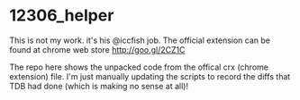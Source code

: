 12306_helper
============

This is not my work. it's his @iccfish job.
The official extension can be found at chrome web store http://goo.gl/2CZ1C

The repo here shows the unpacked code from the offical crx (chrome extension) file.
I'm just manually updating the scripts to record the diffs that TDB had done (which is making no sense at all)!
